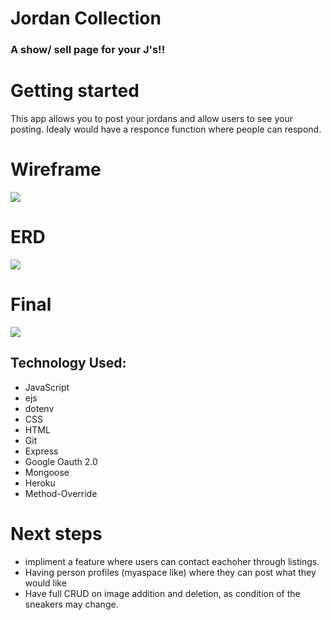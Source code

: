 # Jordan Collection
### A show/ sell page for your J's!!

# Getting started

This app allows you to post your jordans and allow users to see your posting. Idealy would have a responce function where people can respond.

# Wireframe
![](https://trello.com/1/cards/61855466df5bfb62eb945635/attachments/61855466df5bfb62eb945640/previews/61855466df5bfb62eb94568d/download/wireframe.png)

# ERD
![](https://trello.com/1/cards/6185545d04fd6f1a40bd6fa3/attachments/6185545d04fd6f1a40bd6fb0/previews/6185545f04fd6f1a40bd700c/download/ERD.png)

# Final
![](https://i.ibb.co/t4fPsgG/project.png)

## Technology Used:
- JavaScript
- ejs
- dotenv
- CSS
- HTML
- Git
- Express
- Google Oauth 2.0
- Mongoose
- Heroku
- Method-Override

# Next steps
- impliment a feature where users can contact eachoher through listings.
- Having person profiles (myaspace like) where they can post what they would like
- Have full CRUD on image addition and deletion, as condition of the sneakers may change.
